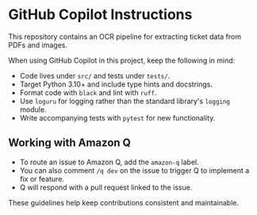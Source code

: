 # GitHub Copilot Instructions

This repository contains an OCR pipeline for extracting ticket data from PDFs and images.

When using GitHub Copilot in this project, keep the following in mind:

- Code lives under `src/` and tests under `tests/`.
- Target Python 3.10+ and include type hints and docstrings.
- Format code with `black` and lint with `ruff`.
- Use `loguru` for logging rather than the standard library's `logging` module.
- Write accompanying tests with `pytest` for new functionality.

## Working with Amazon Q

- To route an issue to Amazon Q, add the `amazon-q` label.
- You can also comment `/q dev` on the issue to trigger Q to implement a fix or feature.
- Q will respond with a pull request linked to the issue.

These guidelines help keep contributions consistent and maintainable.
